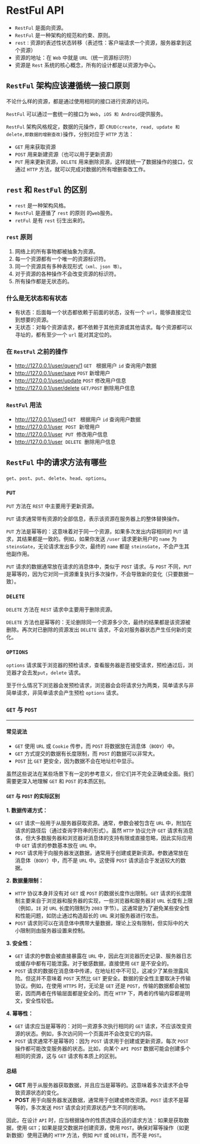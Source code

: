 # RestFul API

- `RestFul` 是面向资源。
- `RestFul` 是一种架构的规范和约束、原则。
- `rest：`资源的表述性状态转移（表述性：客户端请求一个资源，服务器拿到这个资源）
- 资源的地址：在 `Web` 中就是 `URL`（统一资源标识符）
- 资源是 `Rest` 系统的核心概念，所有的设计都是以资源为中心。

## `RestFul` 架构应该遵循统一接口原则

不论什么样的资源，都是通过使用相同的接口进行资源的访问。

`RestFul` 可以通过一套统一的接口为 `Web`，`iOS 和 Android`提供服务。

`RestFul` 架构风格规定，数据的元操作，即 `CRUD(create, read, update 和 delete,即数据的增删查改)`操作，分别对应于 `HTTP` 方法：

- `GET` 用来获取资源
- `POST` 用来新建资源（也可以用于更新资源）
- `PUT` 用来更新资源，`DELETE` 用来删除资源，这样就统一了数据操作的接口，仅通过 `HTTP` 方法，就可以完成对数据的所有增删查改工作。

## `rest` 和 `RestFul` 的区别

- `rest` 是一种架构风格。
- `RestFul` 是遵循了 `rest` 的原则 的`web`服务。
- `retFul` 是有 `rest` 衍生出来的。

### `rest` 原则

1. 网络上的所有事物都被抽象为资源。
2. 每一个资源都有一个唯一的资源标识符。
3. 同一个资源具有多种表现形式`（xml、json 等）`。
4. 对于资源的各种操作不会改变资源的标识符。
5. 所有操作都是无状态的。

### 什么是无状态和有状态

- 有状态：后面每一个状态都依赖于前面的状态，没有一个 `url`，能够直接定位到想要的资源。
- 无状态：对每个资源请求，都不依赖于其他资源或其他请求。每个资源都可以寻址的，都有至少一个 `url` 能对其定位的。

### 在 `RestFul` 之前的操作

- <http://127.0.0.1/user/query/1> `GET`   根据用户 `id` 查询用户数据
- <http://127.0.0.1/user/save> `POST` 新增用户
- <http://127.0.0.1/user/update> `POST` 修改用户信息
- <http://127.0.0.1/user/delete> `GET/POST` 删除用户信息

### `RestFul` 用法

- <http://127.0.0.1/user/1> `GET`   根据用户 `id` 查询用户数据
- <http://127.0.0.1/user>  `POST`  新增用户
- <http://127.0.0.1/user>  `PUT`  修改用户信息
- <http://127.0.0.1/user>  `DELETE`  删除用户信息

## `RestFul` 中的请求方法有哪些

`get`、`post`、`put`、`delete`、`head`、`options`。

### `PUT`

`PUT` 方法在 `REST` 中主要用于更新资源。

`PUT` 请求通常带有资源的全部信息，表示该资源在服务器上的整体替换操作。

`PUT` 方法是幂等的：这意味着对于同一个资源，如果多次发出内容相同的 `PUT` 请求，其结果都是一致的。例如，如果你发送 `/user` 请求更新用户的 `name` 为 `steinsGate`，无论请求发出多少次，最终的 `name` 都是 `steinsGate`，不会产生其他副作用。

`PUT` 请求的数据通常放在请求的消息体中，类似于 `POST` 请求。与 `POST` 不同，`PUT` 是幂等的，因为它对同一资源重复执行多次操作，不会导致新的变化（只要数据一致）。

### `DELETE`

`DELETE` 方法在 `REST` 请求中主要用于删除资源。

`DELETE` 方法也是幂等的：无论删除同一个资源多少次，最终的结果都是该资源被删除。再次对已删除的资源发出 `DELETE` 请求，不会对服务器状态产生任何新的变化。

### `OPTIONS`

`options` 请求属于浏览器的预检请求，查看服务器是否接受请求，预检通过后，浏览器才会去发`put`，`delete` 请求。

至于什么情况下浏览器会发预检请求，浏览器会会将请求分为两类，简单请求与非简单请求，非简单请求会产生预检 `options` 请求。

### `GET` 与 `POST`

---

#### 常见说法

- `GET` 使用 `URL` 或 `Cookie` 传参，而 `POST` 将数据放在消息体（`BODY`）中。
- `GET` 方式提交的数据有长度限制，而 `POST` 的数据可以非常大。
- `POST` 比 `GET` 更安全，因为数据不会在地址栏中显示。

虽然这些说法在某些场景下有一定的参考意义，但它们并不完全正确或全面。我们需要更深入地理解 `GET` 和 `POST` 的本质区别。

#### `GET` 与 `POST` 的实际区别

**1. 数据传递方式：**

- `GET` 请求一般用于从服务器获取资源。通常，参数会被包含在 `URL` 中，附加在请求的路径后（通过查询字符串的形式）。虽然 `HTTP` 协议允许 `GET` 请求有消息体，但大多数服务器和浏览器对消息体的支持有限或直接忽略，因此实际应用中 `GET` 请求的参数基本放在 `URL` 中。
- `POST` 请求用于向服务器发送数据，通常用于创建或更新资源。参数通常放在消息体（`BODY`）中，而不是 `URL` 中。这使得 `POST` 请求适合于发送较大的数据。

**2. 数据量限制：**

- `HTTP` 协议本身并没有对 `GET` 或 `POST` 的数据长度作出限制。`GET` 请求的长度限制主要来自于浏览器和服务器的实现，一些浏览器和服务器对 `URL` 长度有上限（例如，`IE` 对 `URL` 长度的限制为 `2083` 字节）。这通常是为了避免某些安全性和性能问题，如防止通过构造超长的 `URL` 来对服务器进行攻击。
- `POST` 请求则可以在消息体中携带大量数据，理论上没有限制，但实际中的大小限制则由服务器设置来控制。

**3. 安全性：**

- `GET` 请求的参数会被直接暴露在 `URL` 中，因此在浏览器历史记录、服务器日志或缓存中都有可能泄露。对于敏感数据，直接使用 `GET` 是不安全的。
- `POST` 请求的数据在消息体中传递，在地址栏中不可见，这减少了某些泄露风险。但这并不意味着 `POST` 天然比 `GET` 更安全。数据的安全性主要取决于传输协议。例如，在使用 `HTTPS` 时，无论是 `GET` 还是 `POST`，传输的数据都会被加密，因而两者在传输层面都是安全的。而在 `HTTP` 下，两者的传输内容都是明文，安全性较低。

**4. 幂等性：**

- `GET` 请求应当是幂等的：对同一资源多次执行相同的 `GET` 请求，不应该改变资源的状态。例如，多次访问同一个页面并不会改变它的内容。
- `POST` 请求通常不是幂等的：因为 `POST` 请求用于创建或更新资源，每次 `POST` 操作都可能改变服务器的状态。比如，向某个 `API POST` 数据可能会创建多个相同的资源，这与 `GET` 请求有本质上的区别。

#### 总结

- **GET** 用于从服务器获取数据，并且应当是幂等的。这意味着多次请求不会导致资源状态的变化。
- **POST** 用于向服务器发送数据，通常用于创建或修改资源。`POST` 请求不是幂等的，多次发送 `POST` 请求会对资源状态产生不同的影响。

因此，在设计 `API` 时，应当根据操作的性质选择合适的请求方法：如果是获取数据，使用 `GET`；如果是提交数据并创建资源，使用 `POST`。确保对幂等操作（如更新数据）使用正确的 `HTTP` 方法，例如 `PUT` 或 `DELETE`，而不是 `POST`。
